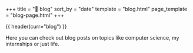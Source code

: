 +++
title = "🧁 blog"
sort_by = "date"
template = "blog.html"
page_template = "blog-page.html"
+++

{{ header(curr="blog") }}

Here you can check out blog posts on topics like computer science, my internships or just life.